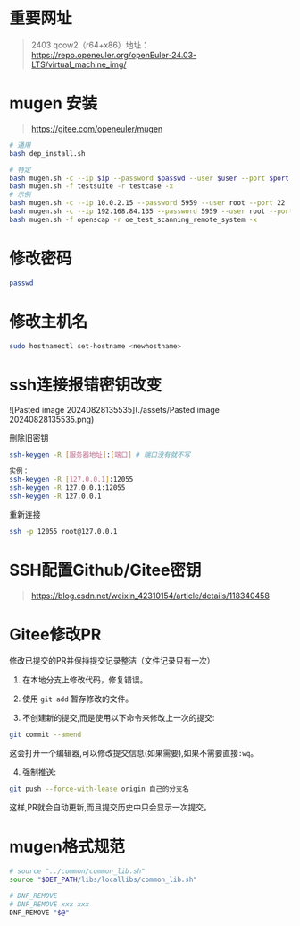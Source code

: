 # 重要网址

> 2403 qcow2（r64+x86）地址： https://repo.openeuler.org/openEuler-24.03-LTS/virtual_machine_img/
>
> 

# mugen 安装

> https://gitee.com/openeuler/mugen

```bash
# 通用
bash dep_install.sh

# 特定
bash mugen.sh -c --ip $ip --password $passwd --user $user --port $port
bash mugen.sh -f testsuite -r testcase -x
# 示例
bash mugen.sh -c --ip 10.0.2.15 --password 5959 --user root --port 22
bash mugen.sh -c --ip 192.168.84.135 --password 5959 --user root --port 22
bash mugen.sh -f openscap -r oe_test_scanning_remote_system -x
```

# 修改密码

```bash
passwd
```
# 修改主机名

```bash
sudo hostnamectl set-hostname <newhostname>
```

# ssh连接报错密钥改变

![Pasted image 20240828135535](./assets/Pasted image 20240828135535.png)

删除旧密钥

```bash
ssh-keygen -R [服务器地址]:[端口] # 端口没有就不写

实例：
ssh-keygen -R [127.0.0.1]:12055
ssh-keygen -R 127.0.0.1:12055
ssh-keygen -R 127.0.0.1
```
重新连接
```bash
ssh -p 12055 root@127.0.0.1
```

# SSH配置Github/Gitee密钥

> https://blog.csdn.net/weixin_42310154/article/details/118340458

# Gitee修改PR

修改已提交的PR并保持提交记录整洁（文件记录只有一次）

1. 在本地分支上修改代码，修复错误。

2. 使用 `git add` 暂存修改的文件。

3. 不创建新的提交,而是使用以下命令来修改上一次的提交:

```bash
git commit --amend
```

这会打开一个编辑器,可以修改提交信息(如果需要),如果不需要直接`:wq`。

4. 强制推送:

```bash
git push --force-with-lease origin 自己的分支名
```

这样,PR就会自动更新,而且提交历史中只会显示一次提交。

# mugen格式规范

```bash
# source "../common/common_lib.sh"
source "$OET_PATH/libs/locallibs/common_lib.sh"

# DNF_REMOVE
# DNF_REMOVE xxx xxx 
DNF_REMOVE "$@"
```

